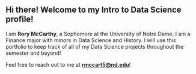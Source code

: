 ## Hi there! Welcome to my Intro to Data Science profile!
I am **Rory McCarthy**, a Sophomore at the University of Notre Dame. I am a Finance major with minors in Data Science and History. I will use this portfolio to keep track of all of my Data Science projects throughout the semester and beyond!

Feel free to reach out to me at **rmccart5@nd.edu**!
<!--
**rmccart5/rmccart5** is a ✨ _special_ ✨ repository because its `README.md` (this file) appears on your GitHub profile.

-->
